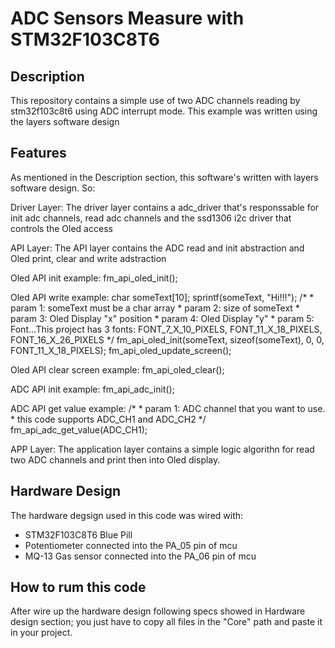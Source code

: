 # ADC Sensors Measure with STM32F103C8T6

## Description

This repository contains a simple use of two ADC channels reading by stm32f103c8t6 using
ADC interrupt mode. This example was written using the layers software design

## Features
As mentioned in the Description section, this software's written with layers software design. So:

Driver Layer:
The driver layer contains a adc_driver that's responssable for init adc channels, read adc channels and
the ssd1306 i2c driver that controls the Oled access

API Layer:
The API layer contains the ADC read and init abstraction and Oled print, clear and write adstraction

Oled API init example:
	fm_api_oled_init();
	
Oled API write example:
	char someText[10];
	sprintf(someText, "Hi!!!");
	/*
	* param 1: someText must be a char array
	* param 2: size of someText
	* param 3: Oled Display "x" position
	* param 4: Oled Display "y"
	* param 5: Font...This project has 3 fonts: FONT_7_X_10_PIXELS, FONT_11_X_18_PIXELS, FONT_16_X_26_PIXELS
	*/
	fm_api_oled_init(someText, sizeof(someText), 0, 0, FONT_11_X_18_PIXELS);
    fm_api_oled_update_screen();

Oled API clear screen example:
	fm_api_oled_clear();
	

ADC API init example:
	fm_api_adc_init();
	
ADC API get value example:
	/*
	* param 1: ADC channel that you want to use.
	* this code supports ADC_CH1 and ADC_CH2
	*/
	fm_api_adc_get_value(ADC_CH1);
	

APP Layer:
The application layer contains a simple logic algorithn for read two ADC channels and print then into Oled display.

## Hardware Design

The hardware degsign used in this code was wired with:
  - STM32F103C8T6 Blue Pill
  - Potentiometer connected into the PA_05 pin of mcu
  - MQ-13 Gas sensor connected into the PA_06 pin of mcu

## How to rum this code

After wire up the hardware design following specs showed in Hardware design section;
you just have to copy all files in the "Core" path and paste it in your project.